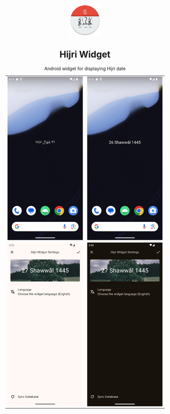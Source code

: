 <p align="center">
    <img src="app\src\main\res\mipmap-xxxhdpi\ic_launcher_round.webp" style="width:100px;" />
</p>
<h1 align="center">Hijri Widget</h1>

<p align="center">
Android widget for displaying Hijri date
</p>

|                                                         |                                                       |
| ------------------------------------------------------- | ----------------------------------------------------- |
| ![Widget in Arabic](screenshots/ar.png)                 | ![Widget in English](screenshots/en.png)              |
| ![Widget Settings in light mode](screenshots/light.png) | ![Widget Settings in dark mode](screenshots/dark.png) |
